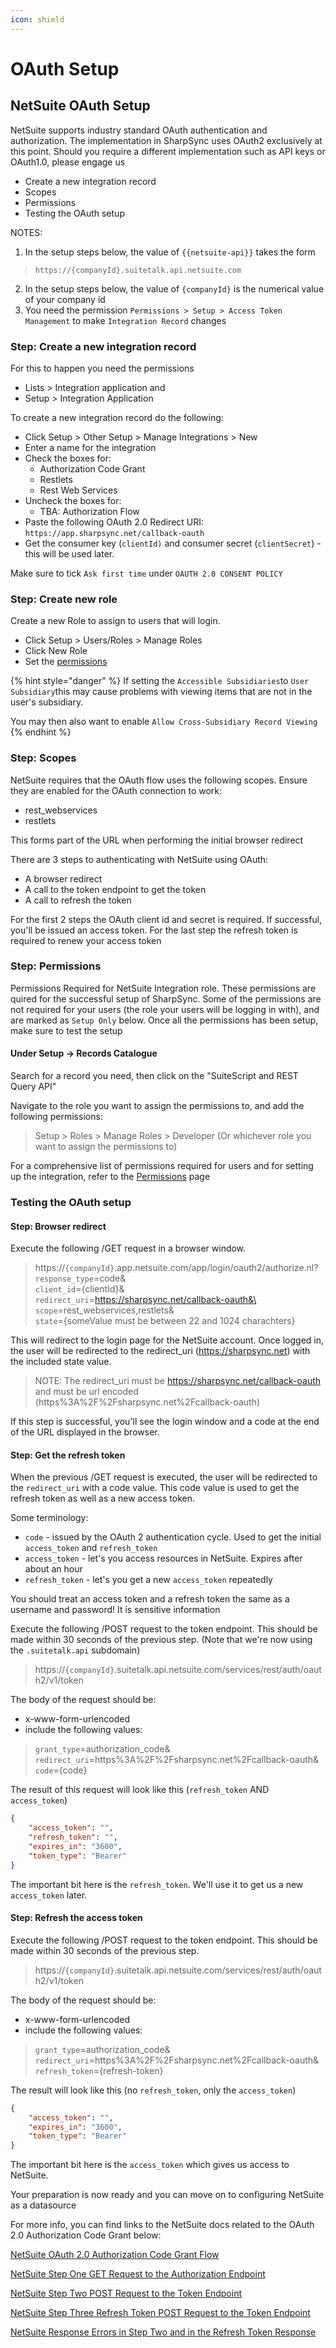 ```yaml
---
icon: shield
---
```


# OAuth Setup

## NetSuite OAuth Setup

NetSuite supports industry standard OAuth authentication and authorization. The implementation in SharpSync uses OAuth2 exclusively at this point. Should you require a different implementation such as API keys or OAuth1.0, please engage us

* Create a new integration record
* Scopes
* Permissions
* Testing the OAuth setup

NOTES:

1. In the setup steps below, the value of `{{netsuite-api}}` takes the form

> `https://{companyId}.suitetalk.api.netsuite.com`

2. In the setup steps below, the value of `{companyId}` is the numerical value of your company id
3. You need the permission `Permissions > Setup > Access Token Management` to make `Integration Record` changes

### Step: Create a new integration record

For this to happen you need the permissions

* Lists > Integration application and
* Setup > Integration Application

To create a new integration record do the following:

* Click Setup > Other Setup > Manage Integrations > New
* Enter a name for the integration
* Check the boxes for:
  * Authorization Code Grant
  * Restlets
  * Rest Web Services
* Uncheck the boxes for:
  * TBA: Authorization Flow
* Paste the following OAuth 2.0 Redirect URI: `https://app.sharpsync.net/callback-oauth`
* Get the consumer key (`clientId)` and consumer secret (`clientSecret`) - this will be used later.

Make sure to tick `Ask first time` under `OAUTH 2.0 CONSENT POLICY`

### Step: Create new role

Create a new Role to assign to users that will login.

* Click Setup > Users/Roles > Manage Roles
* Click New Role
* Set the [permissions](permissions.md)

{% hint style="danger" %}
If setting the `Accessible Subsidiaries`to `User Subsidiary`this may cause problems with viewing items that are not in the user's subsidiary.

You may then also want to enable `Allow Cross-Subsidiary Record Viewing`
{% endhint %}

### Step: Scopes

NetSuite requires that the OAuth flow uses the following scopes. Ensure they are enabled for the OAuth connection to work:

* rest\_webservices
* restlets

This forms part of the URL when performing the initial browser redirect

There are 3 steps to authenticating with NetSuite using OAuth:

* A browser redirect
* A call to the token endpoint to get the token
* A call to refresh the token

For the first 2 steps the OAuth client id and secret is required. If successful, you'll be issued an access token. For the last step the refresh token is required to renew your access token

### Step: Permissions

Permissions Required for NetSuite Integration role. These permissions are quired for the successful setup of SharpSync. Some of the permissions are not required for your users (the role your users will be logging in with), and are marked as `Setup Only` below. Once all the permissions has been setup, make sure to test the setup

#### Under Setup -> Records Catalogue

Search for a record you need, then click on the "SuiteScript and REST Query API"

Navigate to the role you want to assign the permissions to, and add the following permissions:

> Setup > Roles > Manage Roles > Developer (Or whichever role you want to assign the permissions to)

For a comprehensive list of permissions required for users and for setting up the integration, refer to the [Permissions](permissions.md) page

### Testing the OAuth setup

#### Step: Browser redirect

Execute the following /GET request in a browser window.

> https://`{companyId}`.app.netsuite.com/app/login/oauth2/authorize.nl?\
> &#x20;`response_type`=code&\
> &#x20;`client_id`={clientId}&\
> &#x20;`redirect_uri`=https://sharpsync.net/callback-oauth&\
> &#x20;`scope`=rest\_webservices,restlets&\
> &#x20;`state`={someValue must be between 22 and 1024 charachters}

This will redirect to the login page for the NetSuite account. Once logged in, the user will be redirected to the redirect\_uri (https://sharpsync.net) with the included state value.

> NOTE: The redirect\_uri must be https://sharpsync.net/callback-oauth and must be url encoded (https%3A%2F%2Fsharpsync.net%2Fcallback-oauth)

If this step is successful, you'll see the login window and a code at the end of the URL displayed in the browser.

#### Step: Get the refresh token

When the previous /GET request is executed, the user will be redirected to the `redirect_uri` with a code value. This code value is used to get the refresh token as well as a new access token.

Some terminology:

* `code` - issued by the OAuth 2 authentication cycle. Used to get the initial `access_token` and `refresh_token`
* `access_token` - let's you access resources in NetSuite. Expires after about an hour
* `refresh_token` - let's you get a new `access_token` repeatedly

You should treat an access token and a refresh token the same as a username and password! It is sensitive information

Execute the following /POST request to the token endpoint. This should be made within 30 seconds of the previous step. (Note that we're now using the `.suitetalk.api` subdomain)

> https://`{companyId}`.suitetalk.api.netsuite.com/services/rest/auth/oauth2/v1/token

The body of the request should be:

* x-www-form-urlencoded
* include the following values:

> `grant_type`=authorization\_code&\
> `redirect_uri`=https%3A%2F%2Fsharpsync.net%2Fcallback-oauth&\
> `code`={code}

The result of this request will look like this (`refresh_token` AND `access_token`)

```json
{
    "access_token": "",
    "refresh_token": "",
    "expires_in": "3600",
    "token_type": "Bearer"
}
```

The important bit here is the `refresh_token`. We'll use it to get us a new `access_token` later.

#### Step: Refresh the access token

Execute the following /POST request to the token endpoint. This should be made within 30 seconds of the previous step.

> https://`{companyId}`.suitetalk.api.netsuite.com/services/rest/auth/oauth2/v1/token

The body of the request should be:

* x-www-form-urlencoded
* include the following values:

> `grant_type`=authorization\_code&\
> `redirect_uri`=https%3A%2F%2Fsharpsync.net%2Fcallback-oauth&\
> `refresh_token`={refresh-token}

The result will look like this (no `refresh_token`, only the `access_token`)

```json
{
    "access_token": "",
    "expires_in": "3600",
    "token_type": "Bearer"
}
```

The important bit here is the `access_token` which gives us access to NetSuite.

Your preparation is now ready and you can move on to configuring NetSuite as a datasource

For more info, you can find links to the NetSuite docs related to the OAuth 2.0 Authorization Code Grant below:

[NetSuite OAuth 2.0 Authorization Code Grant Flow](https://docs.oracle.com/en/cloud/saas/netsuite/ns-online-help/section_158074210415.html)

[NetSuite Step One GET Request to the Authorization Endpoint](https://docs.oracle.com/en/cloud/saas/netsuite/ns-online-help/section_158081944642.html)

[NetSuite Step Two POST Request to the Token Endpoint](https://docs.oracle.com/en/cloud/saas/netsuite/ns-online-help/section_158081952044.html)

[NetSuite Step Three Refresh Token POST Request to the Token Endpoint](https://docs.oracle.com/en/cloud/saas/netsuite/ns-online-help/section_158082518856.html)

[NetSuite Response Errors in Step Two and in the Refresh Token Response](https://docs.oracle.com/en/cloud/saas/netsuite/ns-online-help/subsect_158521832417.html)

